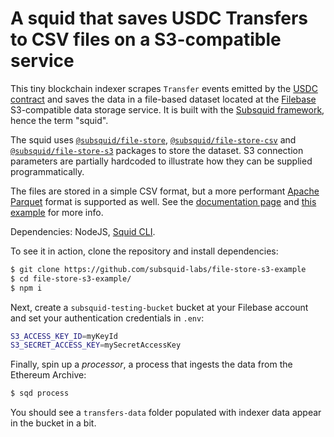 # A squid that saves USDC Transfers to CSV files on a S3-compatible service

This tiny blockchain indexer scrapes `Transfer` events emitted by the [USDC contract](https://etherscan.io/address/0xa0b86991c6218b36c1d19d4a2e9eb0ce3606eb48) and saves the data in a file-based dataset located at the [Filebase](https://filebase.com) S3-compatible data storage service. It is built with the [Subsquid framework](https://subsquid.io), hence the term "squid".

The squid uses [`@subsquid/file-store`](https://docs.subsquid.io/basics/store/file-store/), [`@subsquid/file-store-csv`](https://docs.subsquid.io/basics/store/file-store/csv-table/) and [`@subsquid/file-store-s3`](https://docs.subsquid.io/basics/store/file-store/s3-dest/) packages to store the dataset. S3 connection parameters are partially hardcoded to illustrate how they can be supplied programmatically.

The files are stored in a simple CSV format, but a more performant [Apache Parquet](https://parquet.apache.org) format is supported as well. See the [documentation page](https://docs.subsquid.io/basics/store/file-store/parquet-table/) and [this example](https://github.com/subsquid-labs/file-store-parquet-example) for more info.

Dependencies: NodeJS, [Squid CLI](https://docs.subsquid.io/squid-cli).

To see it in action, clone the repository and install dependencies:
```bash
$ git clone https://github.com/subsquid-labs/file-store-s3-example
$ cd file-store-s3-example/
$ npm i
```
Next, create a `subsquid-testing-bucket` bucket at your Filebase account and set your authentication credentials in `.env`:
```bash
S3_ACCESS_KEY_ID=myKeyId
S3_SECRET_ACCESS_KEY=mySecretAccessKey
```
Finally, spin up a *processor*, a process that ingests the data from the Ethereum Archive:
```bash
$ sqd process
```
You should see a `transfers-data` folder populated with indexer data appear in the bucket in a bit.
